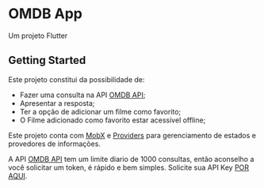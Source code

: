 # OMDB App

Um projeto Flutter

## Getting Started

Este projeto constitui da possibilidade de:

- Fazer uma consulta na API [OMDB API](http://omdbapi.com/);
- Apresentar a resposta;
- Ter a opção de adicionar um filme como favorito;
- O Filme adicionado como favorito estar acessível offline;

Este projeto conta com [MobX](https://pub.dev/packages/mobx) e [Providers](https://pub.dev/documentation/provider/latest/provider/MultiProvider-class.html) para gerenciamento de estados e provedores de informações.

A API [OMDB API](http://omdbapi.com/) tem um limite diario de 1000 consultas, então aconselho a você solicitar um token, é rápido e bem simples.
Solicite sua API Key [POR AQUI](http://omdbapi.com/apikey.aspx).
